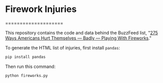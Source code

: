 # Firework Injuries
====================

This repository contains the code and data behind the BuzzFeed list, "[275 Ways Americans Hurt Themselves — Badly — Playing With Fireworks](http://www.buzzfeed.com/jsvine/275-ways-americans-hurt-themselves-playing-with-fireworks)."

To generate the HTML list of injuries, first install `pandas`:

```sh
pip install pandas
```

Then run this command:

```sh
python fireworks.py
```

